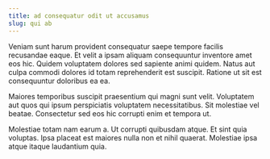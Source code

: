 ```yaml
---
title: ad consequatur odit ut accusamus
slug: qui ab
---
```


Veniam sunt harum provident consequatur saepe tempore facilis recusandae eaque. Et velit a ipsam aliquam consequuntur inventore amet eos hic. Quidem voluptatem dolores sed sapiente animi quidem. Natus aut culpa commodi dolores id totam reprehenderit est suscipit. Ratione ut sit est consequuntur doloribus ea ea.

Maiores temporibus suscipit praesentium qui magni sunt velit. Voluptatem aut quos qui ipsum perspiciatis voluptatem necessitatibus. Sit molestiae vel beatae. Consectetur sed eos hic corrupti enim et tempora ut.

Molestiae totam nam earum a. Ut corrupti quibusdam atque. Et sint quia voluptas. Ipsa placeat est maiores nulla non et nihil quaerat. Molestiae ipsa atque itaque laudantium quia.
